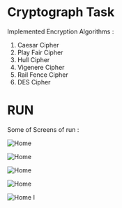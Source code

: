 # **Cryptograph Task**
Implemented Encryption Algorithms :

1. Caesar Cipher
2. Play Fair Cipher
3. Hull Cipher
4. Vigenere Cipher
5. Rail Fence Cipher
6. DES Cipher


# RUN
Some of Screens of run :

![Home](/Images/2.jpg)

![Home](/Images/1.jpg)

![Home](/Images/3.jpg)

![Home](/Images/4.jpg)

![Home](/Images/5.jpg)
ا

